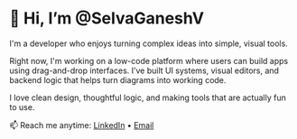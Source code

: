 # 👋 Hi, I’m @SelvaGaneshV

I'm a developer who enjoys turning complex ideas into simple, visual tools.

Right now, I'm working on a low-code platform where users can build apps using drag-and-drop interfaces. I’ve built UI systems, visual editors, and backend logic that helps turn diagrams into working code.

I love clean design, thoughtful logic, and making tools that are actually fun to use.

📫 Reach me anytime: [LinkedIn](https://linkedin.com/in/selva-ganesh-v-330411237) • [Email](mailto:selvaganseh0809@gmail.com)

